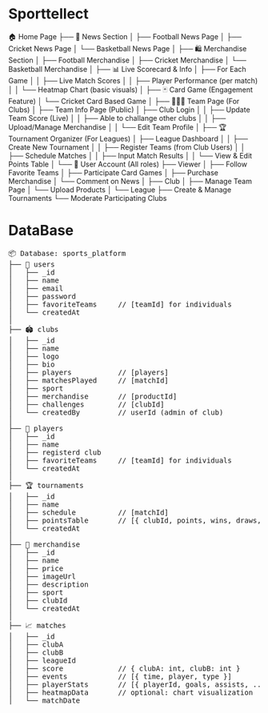 # Sporttellect
🏠 Home Page
├── 📰 News Section
│   ├── Football News Page
│   ├── Cricket News Page
│   └── Basketball News Page
│
├── 🛍 Merchandise Section
│   ├── Football Merchandise
│   ├── Cricket Merchandise
│   └── Basketball Merchandise
│
├── 📊 Live Scorecard & Info
│   ├── For Each Game
│   │     ├── Live Match Scores
│   │     ├── Player Performance (per match)
│   │     └── Heatmap Chart (basic visuals)
│
├── 🃏 Card Game (Engagement Feature)
│   └── Cricket Card Based Game
│
├── 🧑‍🤝‍🧑 Team Page (For Clubs)
│   ├── Team Info Page (Public)
│   ├── Club Login
│   │   ├── Update Team Score (Live)
│   │   ├── Able to challange other clubs
│   │   ├── Upload/Manage Merchandise
│   │   └── Edit Team Profile
│
├── 🏆 Tournament Organizer (For Leagues)
│   ├── League Dashboard
│   │   ├── Create New Tournament
│   │   ├── Register Teams (from Club Users)
│   │   ├── Schedule Matches
│   │   ├── Input Match Results
│   │   └── View & Edit Points Table
│
└── 👤 User Account (All roles)
    ├── Viewer
    │   ├── Follow Favorite Teams
    │   ├── Participate Card Games
    │   ├── Purchase Merchandise
    │   └── Comment on News
    │
    ├── Club
    │   ├── Manage Team Page
    │   └── Upload Products
    │
    └── League
        ├── Create & Manage Tournaments
        └── Moderate Participating Clubs



# DataBase
<pre>
📦 Database: sports_platform
├── 👤 users
│   ├── _id
│   ├── name
│   ├── email
│   ├── password
│   ├── favoriteTeams     // [teamId] for individuals
│   └── createdAt
│
├── 🏟 clubs
│   ├── _id
│   ├── name
│   ├── logo
│   ├── bio
│   ├── players           // [players]
│   ├── matchesPlayed     // [matchId]
│   ├── sport    
│   ├── merchandise       // [productId]
│   ├── challenges        // [clubId]
│   └── createdBy         // userId (admin of club)
│
├── 👤 players
│   ├── _id
│   ├── name
│   ├── registerd club
│   ├── favoriteTeams     // [teamId] for individuals
│   └── createdAt
│
├── 🏆 tournaments
│   ├── _id
│   ├── name
│   ├── schedule          // [matchId]
│   ├── pointsTable       // [{ clubId, points, wins, draws, losses }]
│   └── createdAt
│
├── 🛒 merchandise
│   ├── _id
│   ├── name
│   ├── price
│   ├── imageUrl
│   ├── description
│   ├── sport
│   ├── clubId
│   └── createdAt
│
├── 📈 matches
│   ├── _id
│   ├── clubA
│   ├── clubB
│   ├── leagueId
│   ├── score             // { clubA: int, clubB: int }
│   ├── events            // [{ time, player, type }]
│   ├── playerStats       // [{ playerId, goals, assists, ... }]
│   ├── heatmapData       // optional: chart visualization
│   └── matchDate
</pre>
